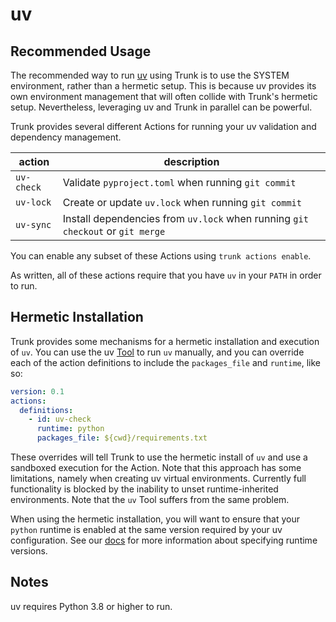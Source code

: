 # uv

## Recommended Usage

The recommended way to run [uv](https://docs.astral.sh/uv/) using Trunk is to use the
SYSTEM environment, rather than a hermetic setup. This is because uv provides its own
environment management that will often collide with Trunk's hermetic setup. Nevertheless, leveraging
uv and Trunk in parallel can be powerful.

Trunk provides several different Actions for running your uv validation and dependency management.

| action     | description                                                        |
| ---------- | ------------------------------------------------------------------ |
| `uv-check` | Validate `pyproject.toml` when running `git commit`                  |
| `uv-lock`  | Create or update `uv.lock` when running `git commit`                 |
| `uv-sync`  | Install dependencies from `uv.lock` when running `git checkout` or `git merge` |

You can enable any subset of these Actions using `trunk actions enable`.

As written, all of these actions require that you have `uv` in your `PATH` in order to run.

## Hermetic Installation

Trunk provides some mechanisms for a hermetic installation and execution of `uv`. You can use
the uv [Tool](https://docs.trunk.io/check/advanced-setup/tools) to run `uv` manually, and
you can override each of the action definitions to include the `packages_file` and `runtime`, like
so:

```yaml
version: 0.1
actions:
  definitions:
    - id: uv-check
      runtime: python
      packages_file: ${cwd}/requirements.txt
```

These overrides will tell Trunk to use the hermetic install of `uv` and use a sandboxed
execution for the Action. Note that this approach has some limitations, namely when creating
uv virtual environments. Currently full functionality is blocked by the inability to
unset runtime-inherited environments. Note that the `uv` Tool suffers from the same problem.

When using the hermetic installation, you will want to ensure that your `python` runtime is enabled
at the same version required by your uv configuration. See our
[docs](https://docs.trunk.io/check/advanced-setup/runtimes) for more information about specifying
runtime versions.

## Notes

uv requires Python 3.8 or higher to run.
